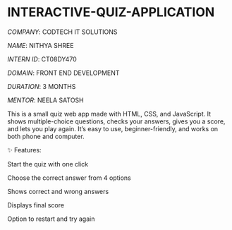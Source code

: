 # INTERACTIVE-QUIZ-APPLICATION

*COMPANY*: CODTECH IT SOLUTIONS

*NAME*: NITHYA SHREE

*INTERN ID*: CT08DY470

*DOMAIN*: FRONT END DEVELOPMENT

*DURATION*: 3 MONTHS

*MENTOR*: NEELA SATOSH

This is a small quiz web app made with HTML, CSS, and JavaScript.
It shows multiple-choice questions, checks your answers, gives you a score, and lets you play again.
It’s easy to use, beginner-friendly, and works on both phone and computer.

✨ Features:

Start the quiz with one click

Choose the correct answer from 4 options

Shows correct and wrong answers

Displays final score

Option to restart and try again
